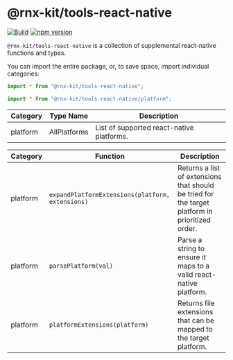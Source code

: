 # @rnx-kit/tools-react-native

[![Build](https://github.com/microsoft/rnx-kit/actions/workflows/build.yml/badge.svg)](https://github.com/microsoft/rnx-kit/actions/workflows/build.yml)
[![npm version](https://img.shields.io/npm/v/@rnx-kit/tools-react-native)](https://www.npmjs.com/package/@rnx-kit/tools-react-native)

`@rnx-kit/tools-react-native` is a collection of supplemental react-native
functions and types.

You can import the entire package, or, to save space, import individual
categories:

```typescript
import * from "@rnx-kit/tools-react-native";

import * from "@rnx-kit/tools-react-native/platform";
```

<!-- The following table can be updated by running `yarn update-readme` -->
<!-- @rnx-kit/api start -->

| Category | Type Name    | Description                               |
| -------- | ------------ | ----------------------------------------- |
| platform | AllPlatforms | List of supported react-native platforms. |

| Category | Function                                         | Description                                                                                     |
| -------- | ------------------------------------------------ | ----------------------------------------------------------------------------------------------- |
| platform | `expandPlatformExtensions(platform, extensions)` | Returns a list of extensions that should be tried for the target platform in prioritized order. |
| platform | `parsePlatform(val)`                             | Parse a string to ensure it maps to a valid react-native platform.                              |
| platform | `platformExtensions(platform)`                   | Returns file extensions that can be mapped to the target platform.                              |

<!-- @rnx-kit/api end -->
